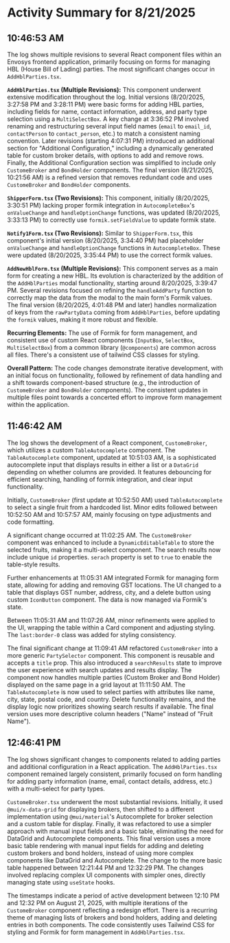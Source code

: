 # Activity Summary for 8/21/2025

## 10:46:53 AM
The log shows multiple revisions to several React component files within an Envosys frontend application, primarily focusing on forms for managing HBL (House Bill of Lading) parties.  The most significant changes occur in `AddHblParties.tsx`.

**`AddHblParties.tsx` (Multiple Revisions):** This component underwent extensive modification throughout the log.  Initial versions (8/20/2025, 3:27:58 PM and 3:28:11 PM) were basic forms for adding HBL parties, including fields for name, contact information, address, and party type selection using a `MultiSelectBox`. A key change at 3:36:52 PM involved renaming and restructuring several input field names (`email` to `email_id`, `contactPerson` to `contact_person`, etc.) to match a consistent naming convention.  Later revisions (starting 4:07:31 PM) introduced an additional section for "Additional Configuration,"  including a dynamically generated table for custom broker details, with options to add and remove rows.  Finally, the Additional Configuration section was simplified to include only `CustomeBroker` and `BondHolder` components. The final version (8/21/2025, 10:21:56 AM) is a refined version that removes redundant code and uses `CustomeBroker` and `BondHolder` components.


**`ShipperForm.tsx` (Two Revisions):**  This component, initially (8/20/2025, 3:30:51 PM) lacking proper formik integration in `AutocompleteBox`'s `onValueChange` and `handleOptionChange` functions,  was updated (8/20/2025, 3:33:13 PM) to correctly use `formik.setFieldValue` to update formik state.

**`Notify1Form.tsx` (Two Revisions):** Similar to `ShipperForm.tsx`, this component's initial version (8/20/2025, 3:34:40 PM) had placeholder `onValueChange` and `handleOptionChange` functions in `AutocompleteBox`.  These were updated (8/20/2025, 3:35:44 PM) to use the correct formik values.

**`AddNewHblForm.tsx` (Multiple Revisions):** This component serves as a main form for creating a new HBL.  Its evolution is characterized by the addition of the `AddHblParties` modal functionality, starting around 8/20/2025, 3:39:47 PM.  Several revisions focused on refining the `handleAddParty` function to correctly map the data from the modal to the main form's Formik values.  The final version (8/20/2025, 4:01:48 PM and later) handles normalization of keys from the `rawPartyData` coming from `AddHblParties`, before updating the `formik` values, making it more robust and flexible.


**Recurring Elements:** The use of Formik for form management, and consistent use of custom React components (`InputBox`, `SelectBox`, `MultiSelectBox`) from a common library (`@components`) are common across all files.  There's a consistent use of tailwind CSS classes for styling.


**Overall Pattern:** The code changes demonstrate iterative development, with an initial focus on functionality, followed by refinement of data handling and a shift towards component-based structure (e.g., the introduction of `CustomeBroker` and `BondHolder` components).  The consistent updates in multiple files point towards a concerted effort to improve form management within the application.


## 11:46:42 AM
The log shows the development of a React component, `CustomeBroker`, which utilizes a custom `TableAutocomplete` component.  The `TableAutocomplete` component, updated at 10:51:03 AM, is a sophisticated autocomplete input that displays results in either a list or a `DataGrid` depending on whether columns are provided. It features debouncing for efficient searching, handling of formik integration, and clear input functionality.

Initially, `CustomeBroker` (first update at 10:52:50 AM) used `TableAutocomplete` to select a single fruit from a hardcoded list.  Minor edits followed between 10:52:50 AM and 10:57:57 AM, mainly focusing on type adjustments and code formatting.

A significant change occurred at 11:02:25 AM. The `CustomeBroker` component was enhanced to include a `DynamicEditableTable` to store the selected fruits, making it a multi-select component. The search results now include unique `id` properties.  `serach` property is set to `true` to enable the table-style results.

Further enhancements at 11:05:31 AM integrated Formik for managing form state, allowing for adding and removing GST locations.  The UI changed to a table that displays GST number, address, city, and a delete button using custom `IconButton` component.  The data is now managed via Formik's state.

Between 11:05:31 AM and 11:07:26 AM, minor refinements were applied to the UI, wrapping the table within a Card component and adjusting styling.  The `last:border-0` class was added for styling consistency.

The final significant change at 11:09:41 AM  refactored `CustomeBroker` into a more generic `PartySelector` component.  This component is reusable and accepts a `title` prop.  This also introduced a `searchResults` state to improve the user experience with search updates and results display. The component now handles multiple parties (Custom Broker and Bond Holder) displayed on the same page in a grid layout at 11:11:50 AM.  The `TableAutocomplete` is now used to select parties with attributes like name, city, state, postal code, and country.  Delete functionality remains, and the display logic now prioritizes showing search results if available. The final version uses more descriptive column headers ("Name" instead of "Fruit Name").


## 12:46:41 PM
The log shows significant changes to components related to adding parties and additional configuration in a React application.  The `AddHblParties.tsx` component remained largely consistent, primarily focused on form handling for adding party information (name, email, contact details, address, etc.) with a multi-select for party types.

`CustomeBroker.tsx` underwent the most substantial revisions.  Initially, it used `@mui/x-data-grid` for displaying brokers, then shifted to a different implementation using `@mui/material`'s Autocomplete for broker selection and a custom table for display.  Finally, it was refactored to use a simpler approach with manual input fields and a basic table, eliminating the need for DataGrid and Autocomplete components.  This final version uses a more basic table rendering  with manual input fields for adding and deleting custom brokers and bond holders, instead of using more complex components like DataGrid and Autocomplete. The change to the more basic table happened between 12:21:44 PM and 12:32:29 PM.  The changes involved replacing complex UI components with simpler ones, directly managing state using `useState` hooks.

The timestamps indicate a period of active development between 12:10 PM and 12:32 PM on August 21, 2025, with multiple iterations of the `CustomeBroker` component reflecting a redesign effort.  There is a recurring theme of managing lists of brokers and bond holders, adding and deleting entries in both components.  The code consistently uses Tailwind CSS for styling and Formik for form management in `AddHblParties.tsx`.
